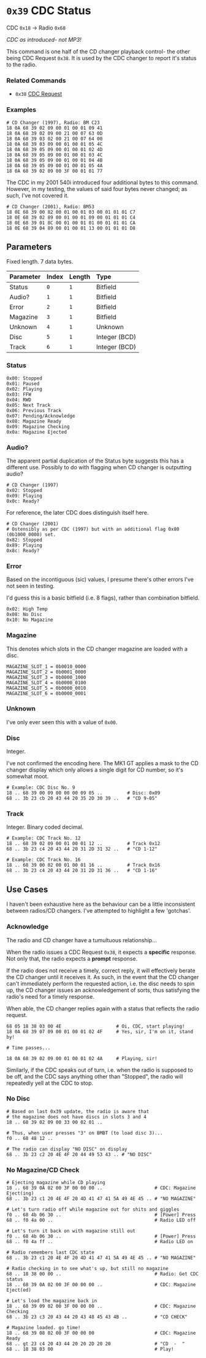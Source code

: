 # `0x39` CDC Status

CDC `0x18` → Radio `0x68`

*CDC as introduced- not MP3!*

This command is one half of the CD changer playback control- the other being CDC Request `0x38`. It is used by the CDC changer to report it's status to the radio.

### Related Commands

- `0x38` [CDC Request](#)

### Examples

    # CD Changer (1997), Radio: BM C23
    18 0A 68 39 02 09 00 01 00 01 09 41
    18 0A 68 39 02 09 00 21 00 07 63 0D
    18 0A 68 39 03 02 00 21 00 07 64 00
    18 0A 68 39 03 09 00 01 00 01 05 4C
    18 0A 68 39 05 09 00 01 00 01 02 4D
    18 0A 68 39 05 09 00 01 00 01 03 4C
    18 0A 68 39 05 09 00 01 00 01 04 4B
    18 0A 68 39 05 09 00 01 00 01 05 4A
    18 0A 68 39 02 09 00 3F 00 01 01 77

The CDC in my 2001 540i introduced four additional bytes to this command. However, in my testing, the values of said four bytes never changed; as such, I've not covered it.

    # CD Changer (2001), Radio: BM53
    18 0E 68 39 00 82 00 01 00 01 03 00 01 01 01 C7
    18 0E 68 39 02 89 00 01 00 01 09 00 01 01 01 C4
    18 0E 68 39 01 8C 00 01 00 01 01 00 01 01 01 CA
    18 0E 68 39 04 89 00 01 00 01 13 00 01 01 01 D8

## Parameters

Fixed length. 7 data bytes.

Parameter|Index|Length|Type
:--------|:----|:-----|:---
Status   |`0`  |`1`   |Bitfield
Audio?   |`1`  |`1`   |Bitfield
Error    |`2`  |`1`   |Bitfield
Magazine |`3`  |`1`   |Bitfield
Unknown  |`4`  |`1`   |Unknown
Disc     |`5`  |`1`   |Integer (BCD)
Track    |`6`  |`1`   |Integer (BCD)

### Status

    0x00: Stopped
    0x01: Paused
    0x02: Playing
    0x03: FFW
    0x04: RWD
    0x05: Next Track
    0x06: Previous Track
    0x07: Pending/Acknowledge
    0x08: Magazine Ready
    0x09: Magazine Checking
    0x0a: Magazine Ejected

### Audio?

The apparent partial duplication of the Status byte suggests this has a different use. Possibly to do with flagging when CD changer is outputting audio?

    # CD Changer (1997)
    0x02: Stopped
    0x09: Playing
    0x0c: Ready?

For reference, the later CDC does distinguish itself here.

    # CD Changer (2001)
    # Ostensibly as per CDC (1997) but with an additional flag 0x80 (0b1000_0000) set.
    0x82: Stopped
    0x89: Playing
    0x8c: Ready?

### Error

Based on the incontiguous (sic) values, I presume there's other errors I've not seen in testing.

I'd guess this is a basic bitfield (i.e. 8 flags), rather than combination bitfield.

    0x02: High Temp
    0x08: No Disc
    0x10: No Magazine

### Magazine

This denotes which slots in the CD changer magazine are loaded with a disc.

    MAGAZINE_SLOT_1 = 0b0010_0000
    MAGAZINE_SLOT_2 = 0b0001_0000
    MAGAZINE_SLOT_3 = 0b0000_1000
    MAGAZINE_SLOT_4 = 0b0000_0100
    MAGAZINE_SLOT_5 = 0b0000_0010
    MAGAZINE_SLOT_6 = 0b0000_0001

### Unknown

I've only ever seen this with a value of `0x00`.

### Disc

Integer.

I've not confirmed the encoding here. The MK1 GT applies a mask to the CD changer display which only allows a single digit for CD number, so it's somewhat moot.

    # Example: CDC Disc No. 9
    18 .. 68 39 00 09 00 00 00 09 05 ..         # Disc: 0x09
    68 .. 3b 23 cb 20 43 44 20 35 2D 30 39 ..   # "CD 9-05"

### Track

Integer. Binary coded decimal.

    # Example: CDC Track No. 12
    18 .. 68 39 02 09 00 01 00 01 12 ..         # Track 0x12
    68 .. 3b 23 c4 20 43 44 20 31 2D 31 32 ..   # "CD 1-12"
    
    # Example: CDC Track No. 16
    18 .. 68 39 00 02 00 01 00 01 16 ..         # Track 0x16
    68 .. 3b 23 c4 20 43 44 20 31 2D 31 36 ..   # "CD 1-16"

## Use Cases

I haven't been exhaustive here as the behaviour can be a little inconsistent between radios/CD changers. I've attempted to highlight a few 'gotchas'.

### Acknowledge

The radio and CD changer have a tumultuous relationship...

When the radio issues a CDC Request `0x38`, it expects a **specific** response. Not only that, the radio expects a **prompt** response.

If the radio does not receive a timely, correct reply, it will effectively berate the CD changer until it receives it. As such, in the event that the CD changer can't immediately perform the requested action, i.e. the disc needs to spin up, the CD changer issues an acknowledgement of sorts, thus satisfying the radio's need for a timely response.

When able, the CD changer replies again with a status that reflects the radio request.

    68 05 18 38 03 00 4E                    # Oi, CDC, start playing!
    18 0A 68 39 07 09 00 01 00 01 02 4F     # Yes, sir, I'm on it, stand by!
    
    # Time passes...
    
    18 0A 68 39 02 09 00 01 00 01 02 4A     # Playing, sir!


Similarly, if the CDC speaks out of turn, i.e. when the radio is supposed to be off, and the CDC says anything other than "Stopped", the radio will repeatedly yell at the CDC to stop.

### No Disc

    # Based on last 0x39 update, the radio is aware that
    # the magazine does not have discs in slots 3 and 4
    18 .. 68 39 02 09 00 33 00 02 01 ..
    
    # Thus, when user presses "3" on BMBT (to load disc 3)...
    f0 .. 68 48 12 ..
    
    # The radio can display "NO DISC" on display
    68 .. 3b 23 c2 20 4E 4F 20 44 49 53 43 .. # "NO DISC"

### No Magazine/CD Check

    # Ejecting magazine while CD playing
    18 .. 68 39 0A 02 00 3F 00 00 00 ..                   # CDC: Magazine Eject(ing)
    68 .. 3b 23 c1 20 4E 4F 20 4D 41 47 41 5A 49 4E 45 .. # "NO MAGAZINE"
    
    # Let's turn radio off while magazine out for shits and giggles
    f0 .. 68 4b 06 30 ..                                  # [Power] Press
    68 .. f0 4a 00 ..                                     # Radio LED off
    
    # Let's turn it back on with magazine still out
    f0 .. 68 4b 06 30 ..                                  # [Power] Press
    68 .. f0 4a ff ..                                     # Radio LED on
    
    # Radio remembers last CDC state
    68 .. 3b 23 c1 20 4E 4F 20 4D 41 47 41 5A 49 4E 45 .. # "NO MAGAZINE"
    
    # Radio checking in to see what's up, but still no magazine
    68 .. 18 38 00 00 ..                                  # Radio: Get CDC status
    18 .. 68 39 0A 02 00 3F 00 00 00 ..                   # CDC: Magazine Eject(ed)
    
    # Let's load the magazine back in
    18 .. 68 39 09 02 00 3F 00 00 00 ..                   # CDC: Magazine Checking
    68 .. 3b 23 c3 20 43 44 20 43 48 45 43 4B ..          # "CD CHECK"
    
    # Magazine loaded. go time!
    18 .. 68 39 08 02 00 3F 00 00 00                      # CDC: Magazine Ready
    68 .. gt 23 c4 20 43 44 20 20 2D 20 20                # "CD  -  "
    68 .. 18 38 03 00                                     # Play!
